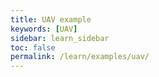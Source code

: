 ```yaml
---
title: UAV example
keywords: [UAV]
sidebar: learn_sidebar
toc: false
permalink: /learn/examples/uav/
---
```

